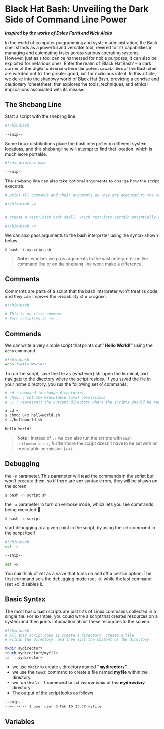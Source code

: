 # Black Hat Bash: Unveiling the Dark Side of Command Line Power

_**Inspired by the works of Dolev Farhi and Nick Aleks**_

In the world of computer programming and system administration, the Bash shell stands as a powerful and versatile tool, revered for its capabilities in managing and automating tasks across various operating systems. However, just as a tool can be harnessed for noble purposes, it can also be exploited for nefarious ones. Enter the realm of 'Black Hat Bash' – a dark corner of the digital universe where the potent capabilities of the Bash shell are wielded not for the greater good, but for malicious intent. In this article, we delve into the shadowy world of Black Hat Bash, providing a concise and cautionary 'cheatsheet' that explores the tools, techniques, and ethical implications associated with its misuse.

## **The Shebang Line**

Start a script with the shebang line

```bash
#!/bin/bash

--snip--
```

Some Linux distributions place the bash interpreter in different system locations, and this shebang line will attempt to find that location. which is much more portable.

```bash
#!/usr/bin/env bash

--snip--
```


The shebang line can also take optional arguments to change how the script executes.

```bash
# print all commands and their arguments as they are executed to the terminal useful for debugging

#!/bin/bash -x


# create a restricted bash shell, which restricts certain potentially dangerous commands e.g rm -rf 

#!/bin/bash -r

```


We can also pass arguments to the bash interpreter using the syntax shown below

```shell
$ bash -r myscript.sh
```


> **Note :** whether we pass arguments to the bash interpreter on the command line or on the shebang line won’t make a difference.


## **Comments**

Comments are parts of a script that the bash interpreter won’t treat as code, and they can improve the readability of a program.

```bash
#!/bin/bash

# This is my first comment!
# Bash scripting is fun...
```


## **Commands**

We can write a very simple script that prints out **"Hello World!"** using the `echo` command

```bash
#!/bin/bash
echo "Hello World!"
```

To run the script, save the file as {whatever}.sh, open the terminal, and navigate to the directory where the script resides. If you saved the file in your home directory, you run the following set of commands:

```bash
# cd : command to change directories.
# chmod : set the executable (u+x) permissions
# ./ : represents the current directory where the scripts should be run

$ cd ~
$ chmod u+x helloworld.sh
$ ./helloworld.sh

Hello World!
```


> **Note :** Instead of `./` we can also run the scripts with `bash hellowworld.sh` , furthermore the script doesn’t have to be set with an executable permission (+x).


## **Debugging**

the `-n` parameter. This parameter will read the commands in the script but won’t execute them, so if there are any syntax errors, they will be shown on the screen.

```bash
$ bash -n script.sh
```


the `-x` parameter to turn on verbose mode, which lets you see commands being executed 🚈

```bash
$ bash -x script
```

start debugging at a given point in the script, by using the `set` command in the script itself 

```bash
#!/bin/bash
set -x

--snip--

set +x
```

You can think of set as a valve that turns on and off a certain option. The first command sets the debugging mode (set -x) while the last command (set +x) disables it.

## **Basic Syntax**

The most basic bash scripts are just lists of Linux commands collected in a single file. For example, you could write a script that creates resources on a system and then prints information about these resources to the screen.


```bash
#!/bin/bash
# All this script does is create a directory, create a file
# within the directory, and then list the content of the directory.

mkdir mydirectory
touch mydirectory/myfile
ls -l mydirectory
```


- we use `mkdir` to create a directory named **"mydirectory"** .
- we use the `touch` command to create a file named **myfile** within the directory.
- we run the `ls -l`  command to list the contents of the **mydirectory** directory.
- The output of the script looks as follows:

```bash
--snip--
-rw-r--r-- 1 user user 0 Feb 16 13:37 myfile
```


## **Variables**

